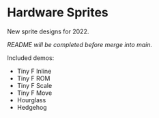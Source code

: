 # Hardware Sprites

New sprite designs for 2022.

_README will be completed before merge into main._

Included demos:

* Tiny F Inline
* Tiny F ROM
* Tiny F Scale
* Tiny F Move
* Hourglass
* Hedgehog
